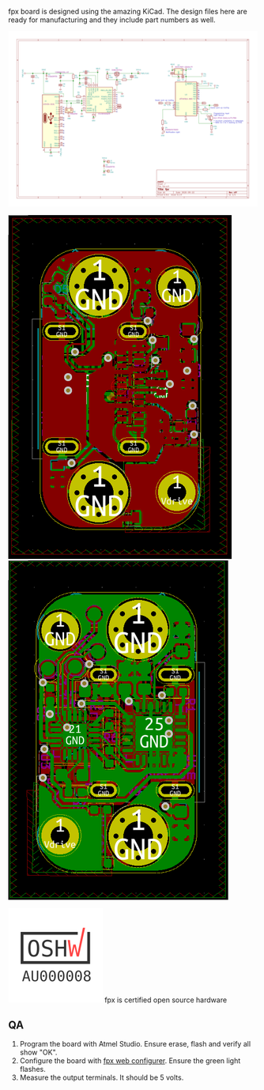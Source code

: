 fpx board is designed using the amazing KiCad. The design files here are
ready for manufacturing and they include part numbers as well.

![fpx schematics](./schematics.svg)

![fpx pcb front side](./pcb-front.png) ![fpx pcb back side](./pcb-back.png)

![open source hardware mark](./oshw.svg) fpx is certified open source hardware

## QA

1. Program the board with Atmel Studio. Ensure erase, flash and verify
   all show "OK".
2. Configure the board with [fpx web
   configurer](https://fpx.oxplot.com/#configure). Ensure the green
   light flashes.
3. Measure the output terminals. It should be 5 volts.
